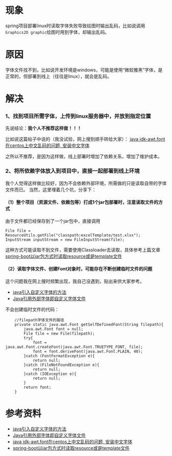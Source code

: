 # 现象
spring项目部署linux时读取字体失败导致绘图时输出乱码，比如说调用`Graphics2D graphic`绘图时用到字体，却输出乱码。

# 原因
字体文件找不到，比如说开发环境是windows，可能是使用“微软雅黑”字体，是正常的，但部署到线上（往往是linux），就会是乱码。

# 解决
### 1、找到项目所需字体，上传到linux服务器中，并放到指定位置
先说结论：**我个人不推荐这样做！！！**

比如说这篇帖子中说的（我没试验，网上搜到顺手转给大家）：
[java jdk-awt.font在centos上中文乱码的问题, 安装中文字体](https://blog.csdn.net/weixin_33772645/article/details/859430219)

之所以不推荐，是因为这样做，线上部署时增加了依赖关系，增加了维护成本。


### 2、将所依赖字体放入到项目中，直接一起部署到线上环境

我个人觉得这样做比较好，因为不会依赖外部环境，所需做的只是读取自带的字体文件而已。
当然，这里埋着几个坑，分享下：

#### （1）整个项目（资源文件、依赖包等）打成1个jar包部署时，注意读取文件的方式

由于文件都已经保存到了一个jar包中，直接调用
```
File file = ResourceUtils.getFile("classpath:excelTemplate/test.xlsx");
InputStream inputStream = new FileInputStream(file);
```
这种方式可能读取不到文件，需要使用Classloader去读取，具体参考上篇文章[spring-boot以jar包方式时读取resource或是template文件](http://prayerlaputa.com/?p=806#more-806)

#### （2）读取字体文件、创建Font对象时，可能存在不断创建临时文件的问题

这个问题我在网上搜时频繁出现，我自己没遇到，贴出来供大家参考。
- [java引入自定义字体的方法](https://blog.csdn.net/shuchongqu/article/details/84791122)
- [Java引用外部字体即自定义字体文件](https://blog.csdn.net/nahancy/article/details/75482418)

不会创建临时文件的代码：
```
	//filepath字体文件的路径
	private static java.awt.Font getSelfDefinedFont(String filepath){
        java.awt.Font font = null;
        File file = new File(filepath);
        try{
            font = java.awt.Font.createFont(java.awt.Font.TRUETYPE_FONT, file);
            font = font.deriveFont(java.awt.Font.PLAIN, 40);
        }catch (FontFormatException e){
            return null;
        }catch (FileNotFoundException e){
            return null;
        }catch (IOException e){
            return null;
        }
        return font;
    }

```

# 参考资料
- [java引入自定义字体的方法](https://blog.csdn.net/shuchongqu/article/details/84791122)
- [Java引用外部字体即自定义字体文件](https://blog.csdn.net/nahancy/article/details/75482418)
- [java jdk-awt.font在centos上中文乱码的问题, 安装中文字体](https://blog.csdn.net/weixin_33772645/article/details/859430219)
- [spring-boot以jar包方式时读取resource或是template文件](http://prayerlaputa.com/?p=806#more-806)